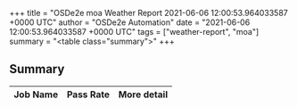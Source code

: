 +++
title = "OSDe2e moa Weather Report 2021-06-06 12:00:53.964033587 +0000 UTC"
author = "OSDe2e Automation"
date = "2021-06-06 12:00:53.964033587 +0000 UTC"
tags = ["weather-report", "moa"]
summary = "<table class=\"summary\"></table>"
+++
## Summary

| Job Name | Pass Rate | More detail |
|----------|-----------|-------------|



